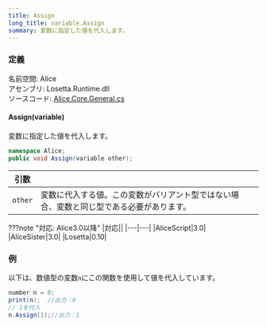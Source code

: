 ```yaml
---
title: Assign
long_title: variable.Assign
summary: 変数に指定した値を代入します。
---
```


### 定義
名前空間: Alice<br/>
アセンブリ: Losetta.Runtime.dll<br/>
ソースコード: [Alice.Core.General.cs](https://github.com/WSOFT-Project/Losetta/blob/master/Losetta.Runtime/Core/Extension/Alice.Core.General.cs)

#### Assign(variable)

変数に指定した値を代入します。

```cs title="AliceScript"
namespace Alice;
public void Assign(variable other);
```

|引数| |
|-|-|
|`other`| 変数に代入する値。この変数がバリアント型ではない場合、変数と同じ型である必要があります。|

???note "対応: Alice3.0以降"
    |対応||
    |---|---|
    |AliceScript|3.0|
    |AliceSister|3.0|
    |Losetta|0.10|

### 例
以下は、数値型の変数`n`にこの関数を使用して値を代入しています。

```cs title="AliceScript"
number n = 0;
print(n);  //出力：0
// 1を代入
n.Assign(1);//出力：1
```
